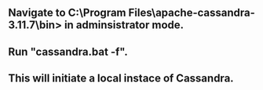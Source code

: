 ## Navigate to C:\Program Files\apache-cassandra-3.11.7\bin> in adminsistrator mode.
## Run "cassandra.bat -f".
## This will initiate a local instace of Cassandra.
